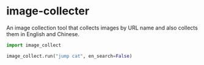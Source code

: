 # image-collecter

An image collection tool that collects images by URL name and also collects them in English and Chinese.

```python
import image_collect

image_collect.run("jump cat", en_search=False)
```
